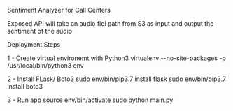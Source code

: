 Sentiment Analyzer for Call Centers

Exposed API will take an audio fiel path from S3 as input and output the sentiment of the audio

Deployment Steps

1 - Create virtual environemt with Python3
    virtualenv --no-site-packages -p /usr/local/bin/python3  env

2 - Install FLask/ Boto3
    sudo env/bin/pip3.7 install flask
    sudo env/bin/pip3.7 install boto3

3 - Run app
    source env/bin/activate
    sudo python main.py
